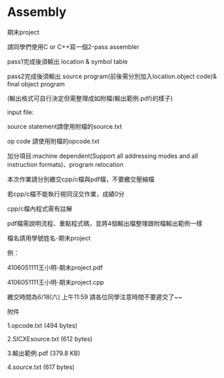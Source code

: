 # Assembly

期末project

請同學們使用C or C++寫一個2-pass assembler

pass1完成後須輸出 location & symbol table

pass2完成後須輸出 source program(前後需分別加入location.object code)& final object program

(輸出格式可自行決定但需整理成如附檔(輸出範例.pdf)的樣子)

input file:

source statement請使用附檔的source.txt

op code 請使用附檔的opcode.txt

加分項目:machine dependent(Support all addressing modes and all instruction formats)、program relocation

本次作業請分別繳交cpp/c檔與pdf檔，不要繳交壓縮檔

若cpp/c檔不能執行視同沒交作業，成績0分

 
cpp/c檔內程式需有註解

pdf檔需說明流程、重點程式碼，並將4個輸出檔整理跟附檔輸出範例一樣

檔名請用學號姓名-期末project

例：

4106051111王小明-期末project.pdf

4106051111王小明-期末project.cpp

 
繳交時間為6/18(六) 上午11:59 請各位同學注意時間不要遲交了~~

附件

1.opcode.txt (494 bytes)

2.SICXEsource.txt (612 bytes)

3.輸出範例.pdf (379.8 KB)

4.source.txt (617 bytes)
